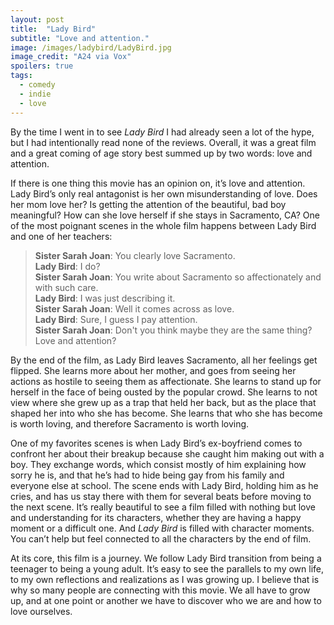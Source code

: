 ```yaml
---
layout: post
title:  "Lady Bird"
subtitle: "Love and attention."
image: /images/ladybird/LadyBird.jpg
image_credit: "A24 via Vox"
spoilers: true
tags:
  - comedy
  - indie
  - love
---
```

By the time I went in to see *Lady Bird* I had already seen a lot of the hype, but I had intentionally read none of the reviews. Overall, it was a great film and a great coming of age story best summed up by two words: love and attention.

If there is one thing this movie has an opinion on, it’s love and attention. Lady Bird’s only real antagonist is her own misunderstanding of love.
Does her mom love her? Is getting the attention of the beautiful, bad boy meaningful? How can she love herself if she stays in Sacramento, CA? One of the most poignant scenes in the whole film happens between Lady Bird and one of her teachers:

> **Sister Sarah Joan**: You clearly love Sacramento.  
> **Lady Bird**: I do?  
> **Sister Sarah Joan**: You write about Sacramento so affectionately and with such care.  
> **Lady Bird**: I was just describing it.  
> **Sister Sarah Joan**: Well it comes across as love.  
> **Lady Bird**: Sure, I guess I pay attention.  
> **Sister Sarah Joan**: Don't you think maybe they are the same thing? Love and attention?

By the end of the film, as Lady Bird leaves Sacramento, all her feelings get flipped. She learns more about her mother, and goes from seeing her actions as hostile to seeing them as affectionate. She learns to stand up for herself in the face of being ousted by the popular crowd. She learns to not view where she grew up as a trap that held her back, but as the place that shaped her into who she has become. She learns that who she has become is worth loving, and therefore Sacramento is worth loving.

One of my favorites scenes is when Lady Bird’s ex-boyfriend comes to confront her about their breakup because she caught him making out with a boy. They exchange words, which consist mostly of him explaining how sorry he is, and that he’s had to hide being gay from his family and everyone else at school. The scene ends with Lady Bird, holding him as he cries, and has us stay there with them for several beats before moving to the next scene. It’s really beautiful to see a film filled with nothing but love and understanding for its characters, whether they are having a happy moment or a difficult one. And *Lady Bird* is filled with character moments. You can’t help but feel connected to all the characters by the end of film.

At its core,  this film is a journey. We follow Lady Bird transition from being a teenager to being a young adult. It’s easy to see the parallels to my own life, to my own reflections and realizations as I was growing up. I believe that is why so many people are connecting with this movie. We all have to grow up, and at one point or another we have to discover who we are and how to love ourselves.
